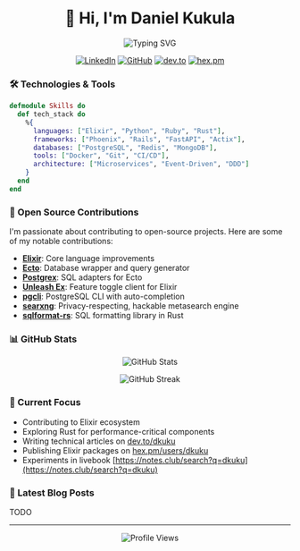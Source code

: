 <h1 align="center">👋 Hi, I'm Daniel Kukula</h1>

<p align="center">
  <img src="https://readme-typing-svg.herokuapp.com?font=Fira+Code&pause=1000&color=2EA043&center=true&vCenter=true&width=435&lines=Python+%7C+Rust+%7C+Elixir+Developer;Open+Source+Contributor;Building+Reliable+Systems" alt="Typing SVG" />
</p>

<p align="center">
  <a href="https://www.linkedin.com/in/danielkukula"><img src="https://img.shields.io/badge/-Daniel_Kukula-blue?style=flat-square&logo=Linkedin&logoColor=white" alt="LinkedIn"></a>
  <a href="https://github.com/dkuku"><img src="https://img.shields.io/github/followers/dkuku?label=follow&style=social" alt="GitHub"></a>
  <a href="https://dev.to/dkuku"><img src="https://img.shields.io/badge/dev.to-dkuku-black?style=flat-square&logo=dev.to" alt="dev.to"></a>
  <a href="https://hex.pm/users/dkuku"><img src="https://img.shields.io/badge/hex.pm-dkuku-orange?style=flat-square&logo=hex" alt="hex.pm"></a>
</p>

### 🛠️ Technologies & Tools

```elixir
defmodule Skills do
  def tech_stack do
    %{
      languages: ["Elixir", "Python", "Ruby", "Rust"],
      frameworks: ["Phoenix", "Rails", "FastAPI", "Actix"],
      databases: ["PostgreSQL", "Redis", "MongoDB"],
      tools: ["Docker", "Git", "CI/CD"],
      architecture: ["Microservices", "Event-Driven", "DDD"]
    }
  end
end
```

### 🌟 Open Source Contributions

I'm passionate about contributing to open-source projects. Here are some of my notable contributions:

- [**Elixir**](https://github.com/elixir-lang/elixir/pulls?q=is%3Apr+author%3Adkuku): Core language improvements
- [**Ecto**](https://github.com/elixir-ecto/ecto/pulls?q=is%3Apr+author%3Adkuku): Database wrapper and query generator
- [**Postgrex**](https://github.com/elixir-ecto/postgrex/pulls?q=is%3Apr+author%3Adkuku): SQL adapters for Ecto
- [**Unleash Ex**](https://gitlab.com/afontaine/unleash_ex/): Feature toggle client for Elixir
- [**pgcli**](https://github.com/dbcli/pgcli): PostgreSQL CLI with auto-completion
- [**searxng**](https://github.com/searxng/searxng/pulls?q=is%3Apr+author%3Adkuku): Privacy-respecting, hackable metasearch engine
- [**sqlformat-rs**](https://github.com/shssoichiro/sqlformat-rs/pulls?q=is%3Apr+author%3Adkuku): SQL formatting library in Rust

### 📊 GitHub Stats

<p align="center">
  <img src="https://github-readme-stats.vercel.app/api?username=dkuku&show_icons=true&theme=github_dark" alt="GitHub Stats" />
</p>

<p align="center">
  <img src="https://github-readme-streak-stats.herokuapp.com/?user=dkuku&theme=github-dark" alt="GitHub Streak" />
</p>

### 🌱 Current Focus

- Contributing to Elixir ecosystem
- Exploring Rust for performance-critical components
- Writing technical articles on [dev.to/dkuku](https://dev.to/dkuku)
- Publishing Elixir packages on [hex.pm/users/dkuku](https://hex.pm/users/dkuku)
- Experiments in livebook [https://notes.club/search?q=dkuku](https://notes.club/search?q=dkuku)

### 📝 Latest Blog Posts
TODO
<!-- BLOG-POST-LIST:START -->
<!-- This section can be automated with GitHub Actions to fetch your latest dev.to posts -->
<!-- BLOG-POST-LIST:END -->

---

<p align="center">
  <img src="https://komarev.com/ghpvc/?username=dkuku&color=green" alt="Profile Views" />
</p>
